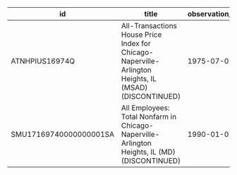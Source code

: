 | id                     | title                                                                                                 | observation_start   | observation_end   |
|------------------------|-------------------------------------------------------------------------------------------------------|---------------------|-------------------|
| ATNHPIUS16974Q         | All-Transactions House Price Index for Chicago-Naperville-Arlington Heights, IL (MSAD) (DISCONTINUED) | 1975-07-01          | 2018-07-01        |
| SMU17169740000000001SA | All Employees: Total Nonfarm in Chicago-Naperville-Arlington Heights, IL (MD) (DISCONTINUED)          | 1990-01-01          | 2017-01-01        |